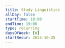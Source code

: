 ```yaml
---
title: Study Linguistics
allDay: false
startTime: 18:00
endTime: 19:00
type: recurring
daysOfWeek: [W]
startRecur: 2024-10-25
---
```

